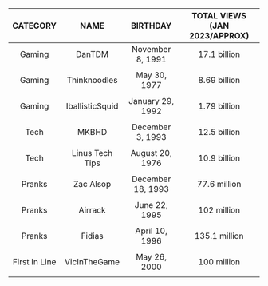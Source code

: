 |   CATEGORY    |      NAME       |     BIRTHDAY      | TOTAL VIEWS (JAN 2023/APPROX) |
| :-----------: | :-------------: | :---------------: | :---------------------------: |
|    Gaming     |     DanTDM      | November 8, 1991  |         17.1 billion          |
|               |                 |                   |                               |
|    Gaming     |  Thinknoodles   |   May 30, 1977    |         8.69 billion          |
|               |                 |                   |                               |
|    Gaming     | IballisticSquid | January 29, 1992  |         1.79 billion          |
|               |                 |                   |                               |
|     Tech      |      MKBHD      | December 3, 1993  |         12.5 billion          |
|               |                 |                   |                               |
|     Tech      | Linus Tech Tips |  August 20, 1976  |         10.9 billion          |
|               |                 |                   |                               |
|    Pranks     |    Zac Alsop    | December 18, 1993 |         77.6 million          |
|               |                 |                   |                               |
|    Pranks     |     Airrack     |   June 22, 1995   |          102 million          |
|               |                 |                   |                               |
|    Pranks     |     Fidias      |  April 10, 1996   |         135.1 million         |
|               |                 |                   |                               |
| First In Line |  VicInTheGame   |   May 26, 2000    |          100 million          |
|               |                 |                   |                               |
